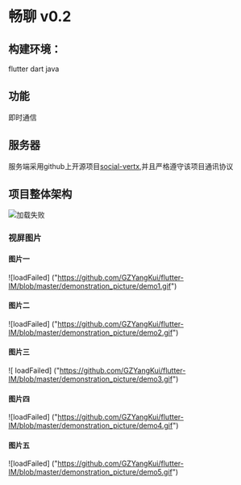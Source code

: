 # 畅聊 v0.2
## 构建环境：
flutter dart java
## 功能
即时通信
## 服务器
服务端采用github上开源项目[social-vertx](https://github.com/whitewoodcity/social-vertex),并且严格遵守该项目通讯协议
## 项目整体架构
![加载失败](https://github.com/GZYangKui/flutter-IM/blob/master/snap-shot/framewrk.png "framework")

### 视屏图片
#### 图片一
![loadFailed] ("https://github.com/GZYangKui/flutter-IM/blob/master/demonstration_picture/demo1.gif")
#### 图片二
![loadFailed] ("https://github.com/GZYangKui/flutter-IM/blob/master/demonstration_picture/demo2.gif")
#### 图片三
![ loadFailed] ("https://github.com/GZYangKui/flutter-IM/blob/master/demonstration_picture/demo3.gif")
#### 图片四
![loadFailed] ("https://github.com/GZYangKui/flutter-IM/blob/master/demonstration_picture/demo4.gif")
#### 图片五
![loadFailed] ("https://github.com/GZYangKui/flutter-IM/blob/master/demonstration_picture/demo5.gif")
